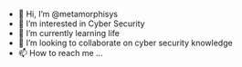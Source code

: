 - 👋 Hi, I’m @metamorphisys
- 👀 I’m interested in Cyber Security
- 🌱 I’m currently learning life
- 💞️ I’m looking to collaborate on cyber security knowledge
- 📫 How to reach me ...

<!---
metamorphisys/metamorphisys is a ✨ special ✨ repository because its `README.md` (this file) appears on your GitHub profile.
You can click the Preview link to take a look at your changes.
--->
